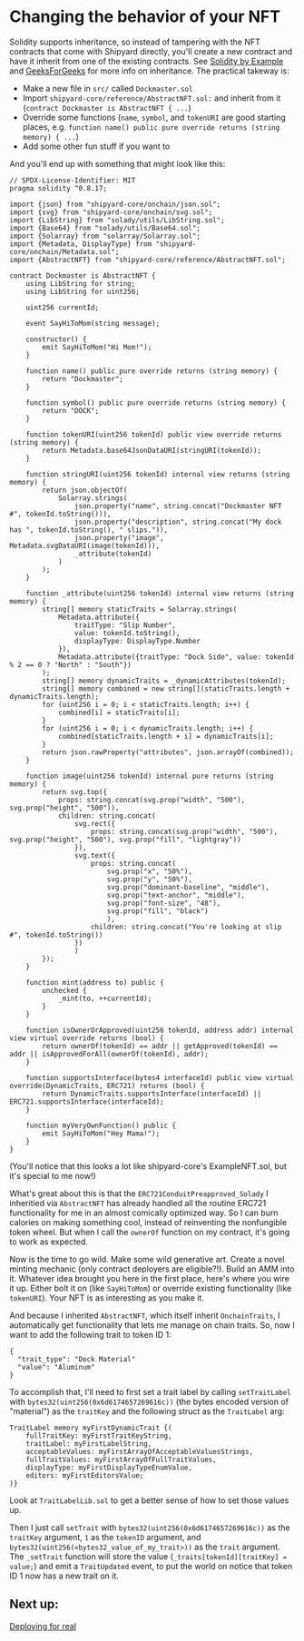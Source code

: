 # Changing the behavior of your NFT

Solidity supports inheritance, so instead of tampering with the NFT contracts that come with Shipyard directly, you'll create a new contract and have it inherit from one of the existing contracts. See [Solidity by Example](https://solidity-by-example.org/inheritance/) and [GeeksForGeeks](https://www.geeksforgeeks.org/solidity-inheritance/) for more info on inheritance. The practical takeway is:

- Make a new file in `src/` called `Dockmaster.sol`
- Import `shipyard-core/reference/AbstractNFT.sol:` and inherit from it (`contract Dockmaster is AbstractNFT { ...`)
- Override some functions (`name`, `symbol`, and `tokenURI` are good starting places, e.g. `function name() public pure override returns (string memory) { ...`)
- Add some other fun stuff if you want to

And you'll end up with something that might look like this:

```solidity
// SPDX-License-Identifier: MIT
pragma solidity ^0.8.17;

import {json} from "shipyard-core/onchain/json.sol";
import {svg} from "shipyard-core/onchain/svg.sol";
import {LibString} from "solady/utils/LibString.sol";
import {Base64} from "solady/utils/Base64.sol";
import {Solarray} from "solarray/Solarray.sol";
import {Metadata, DisplayType} from "shipyard-core/onchain/Metadata.sol";
import {AbstractNFT} from "shipyard-core/reference/AbstractNFT.sol";

contract Dockmaster is AbstractNFT {
    using LibString for string;
    using LibString for uint256;

    uint256 currentId;

    event SayHiToMom(string message);

    constructor() {
        emit SayHiToMom("Hi Mom!");
    }

    function name() public pure override returns (string memory) {
        return "Dockmaster";
    }

    function symbol() public pure override returns (string memory) {
        return "DOCK";
    }

    function tokenURI(uint256 tokenId) public view override returns (string memory) {
        return Metadata.base64JsonDataURI(stringURI(tokenId));
    }

    function stringURI(uint256 tokenId) internal view returns (string memory) {
        return json.objectOf(
            Solarray.strings(
                json.property("name", string.concat("Dockmaster NFT #", tokenId.toString())),
                json.property("description", string.concat("My dock has ", tokenId.toString(), " slips.")),
                json.property("image", Metadata.svgDataURI(image(tokenId))),
                _attribute(tokenId)
            )
        );
    }

    function _attribute(uint256 tokenId) internal view returns (string memory) {
        string[] memory staticTraits = Solarray.strings(
            Metadata.attribute({
                traitType: "Slip Number",
                value: tokenId.toString(),
                displayType: DisplayType.Number
            }),
            Metadata.attribute({traitType: "Dock Side", value: tokenId % 2 == 0 ? "North" : "South"})
        );
        string[] memory dynamicTraits = _dynamicAttributes(tokenId);
        string[] memory combined = new string[](staticTraits.length + dynamicTraits.length);
        for (uint256 i = 0; i < staticTraits.length; i++) {
            combined[i] = staticTraits[i];
        }
        for (uint256 i = 0; i < dynamicTraits.length; i++) {
            combined[staticTraits.length + i] = dynamicTraits[i];
        }
        return json.rawProperty("attributes", json.arrayOf(combined));
    }

    function image(uint256 tokenId) internal pure returns (string memory) {
        return svg.top({
            props: string.concat(svg.prop("width", "500"), svg.prop("height", "500")),
            children: string.concat(
                svg.rect({
                    props: string.concat(svg.prop("width", "500"), svg.prop("height", "500"), svg.prop("fill", "lightgray"))
                }),
                svg.text({
                    props: string.concat(
                        svg.prop("x", "50%"),
                        svg.prop("y", "50%"),
                        svg.prop("dominant-baseline", "middle"),
                        svg.prop("text-anchor", "middle"),
                        svg.prop("font-size", "48"),
                        svg.prop("fill", "black")
                        ),
                    children: string.concat("You're looking at slip #", tokenId.toString())
                })
                )
        });
    }

    function mint(address to) public {
        unchecked {
            _mint(to, ++currentId);
        }
    }

    function isOwnerOrApproved(uint256 tokenId, address addr) internal view virtual override returns (bool) {
        return ownerOf(tokenId) == addr || getApproved(tokenId) == addr || isApprovedForAll(ownerOf(tokenId), addr);
    }

    function supportsInterface(bytes4 interfaceId) public view virtual override(DynamicTraits, ERC721) returns (bool) {
        return DynamicTraits.supportsInterface(interfaceId) || ERC721.supportsInterface(interfaceId);
    }

    function myVeryOwnFunction() public {
        emit SayHiToMom("Hey Mama!");
    }
}
```

(You'll notice that this looks a lot like shipyard-core's ExampleNFT.sol, but it's special to me now!)

What's great about this is that the `ERC721ConduitPreapproved_Solady` I inheritied via `AbstractNFT` has already handled all the routine ERC721 functionality for me in an almost comically optimized way. So I can burn calories on making something cool, instead of reinventing the nonfungible token wheel. But when I call the `ownerOf` function on my contract, it's going to work as expected.

Now is the time to go wild. Make some wild generative art. Create a novel minting mechanic (only contract deployers are eligible?!). Build an AMM into it. Whatever idea brought you here in the first place, here's where you wire it up. Either bolt it on (like `SayHiToMom`) or override existing functionality (like `tokenURI`). Your NFT is as interesting as you make it.

And because I inherited `AbstractNFT`, which itself inherit `OnchainTraits`, I automatically get functionality that lets me manage on chain traits. So, now I want to add the following trait to token ID 1:

```
{
  "trait_type": "Dock Material"
  "value": "Aluminum"
}
```

To accomplish that, I'll need to first set a trait label by calling `setTraitLabel` with `bytes32(uint256(0x6d6174657269616c))` (the bytes encoded version of "material") as the `traitKey` and the following struct as the `TraitLabel` arg:

```
TraitLabel memory myFirstDynamicTrait {(
    fullTraitKey: myFirstTraitKeyString,
    traitLabel: myFirstLabelString,
    acceptableValues: myFirstArrayOfAcceptableValuesStrings,
    fullTraitValues: myFirstArrayOfFullTraitValues,
    displayType: myFirstDisplayTypeEnumValue,
    editors: myFirstEditorsValue;
)}
```

Look at `TraitLabelLib.sol` to get a better sense of how to set those values up.

Then I just call `setTrait` with `bytes32(uint256(0x6d6174657269616c))` as the `traitKey` argument, `1` as the `tokenID` argument, and `bytes32(uint256(<bytes32_value_of_my_trait>))` as the `trait` argument. The `_setTrait` function will store the value (`_traits[tokenId][traitKey] = value;`) and emit a `TraitUpdated` event, to put the world on notice that token ID 1 now has a new trait on it.

## Next up:

[Deploying for real](Deploying.md)